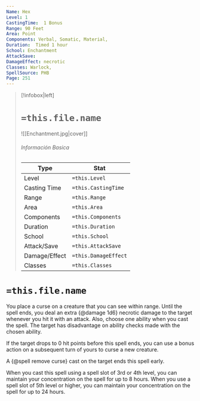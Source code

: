 ```yaml
---
Name: Hex
Level: 1
CastingTime:  1 Bonus 
Range: 90 Feet
Area: Point
Components: Verbal, Somatic, Material, 
Duration:  Timed 1 hour
School: Enchantment
AttackSave: 
DamageEffect: necrotic
Classes: Warlock, 
SpellSource: PHB
Page: 251
---
```


>[!infobox|left]
># `=this.file.name`
>![[Enchantment.jpg|cover]]
> ###### Información Basica
> Type |  Stat |
> ---|---|
> Level | `=this.Level` |
> Casting Time | `=this.CastingTime` |
> Range | `=this.Range` |
> Area | `=this.Area` |
> Components | `=this.Components` |
> Duration | `=this.Duration` |
> School | `=this.School` |
> Attack/Save | `=this.AttackSave` |
> Damage/Effect | `=this.DamageEffect` |
> Classes | `=this.Classes` |

# `=this.file.name`
You place a curse on a creature that you can see within range. Until the spell ends, you deal an extra {@damage 1d6} necrotic damage to the target whenever you hit it with an attack. Also, choose one ability when you cast the spell. The target has disadvantage on ability checks made with the chosen ability.

If the target drops to 0 hit points before this spell ends, you can use a bonus action on a subsequent turn of yours to curse a new creature.

A {@spell remove curse} cast on the target ends this spell early.



 


 


 


When you cast this spell using a spell slot of 3rd or 4th level, you can maintain your concentration on the spell for up to 8 hours. When you use a spell slot of 5th level or higher, you can maintain your concentration on the spell for up to 24 hours. 